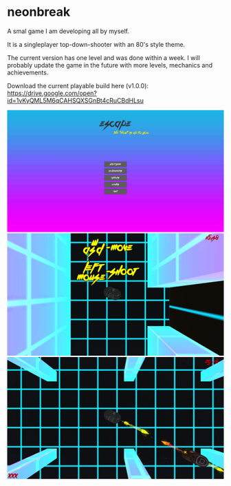 # neonbreak
A smal game I am developing all by myself.

It is a singleplayer top-down-shooter with an 80's style theme.

The current version has one level and was done within a week.
I will probably update the game in the future with more levels, mechanics and achievements.

Download the current playable build here (v1.0.0): https://drive.google.com/open?id=1vKyQML5M6qCAHSQXSGnBt4cRuCBdHLsu

![Alt text](GithubImages/mainmenu.png?raw=true "MainMenu")
![Alt text](GithubImages/spawn.png?raw=true "spawnarea")
![Alt text](GithubImages/level1.png?raw=true "a part of level 1")
